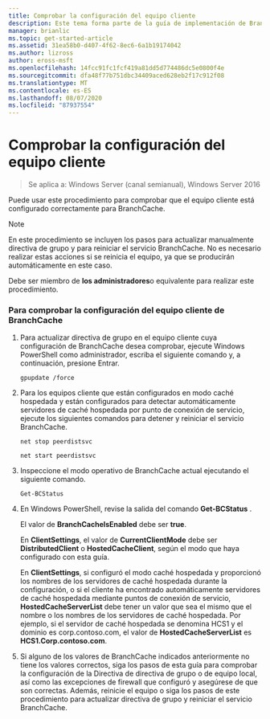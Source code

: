 ```yaml
---
title: Comprobar la configuración del equipo cliente
description: Este tema forma parte de la guía de implementación de BranchCache para Windows Server 2016, que muestra cómo implementar BranchCache en los modos de caché distribuida y hospedada para optimizar el uso del ancho de banda WAN en las sucursales.
manager: brianlic
ms.topic: get-started-article
ms.assetid: 31ea58b0-d407-4f62-8ec6-6a1b19174042
ms.author: lizross
author: eross-msft
ms.openlocfilehash: 14fcc91fc1fcf419a81dd5d774486dc5e0800f4e
ms.sourcegitcommit: dfa48f77b751dbc34409aced628eb2f17c912f08
ms.translationtype: MT
ms.contentlocale: es-ES
ms.lasthandoff: 08/07/2020
ms.locfileid: "87937554"
---
```

# <a name="verify-client-computer-settings"></a>Comprobar la configuración del equipo cliente

>Se aplica a: Windows Server (canal semianual), Windows Server 2016

Puede usar este procedimiento para comprobar que el equipo cliente está configurado correctamente para BranchCache.

> [!NOTE]
> En este procedimiento se incluyen los pasos para actualizar manualmente directiva de grupo y para reiniciar el servicio BranchCache. No es necesario realizar estas acciones si se reinicia el equipo, ya que se producirán automáticamente en este caso.

Debe ser miembro de **los administradores**o equivalente para realizar este procedimiento.

### <a name="to-verify-branchcache-client-computer-settings"></a>Para comprobar la configuración del equipo cliente de BranchCache

1.  Para actualizar directiva de grupo en el equipo cliente cuya configuración de BranchCache desea comprobar, ejecute Windows PowerShell como administrador, escriba el siguiente comando y, a continuación, presione Entrar.

    `gpupdate /force`

2.  Para los equipos cliente que están configurados en modo caché hospedada y están configurados para detectar automáticamente servidores de caché hospedada por punto de conexión de servicio, ejecute los siguientes comandos para detener y reiniciar el servicio BranchCache.

    `net stop peerdistsvc`

    `net start peerdistsvc`

3.  Inspeccione el modo operativo de BranchCache actual ejecutando el siguiente comando.

    `Get-BCStatus`

4.  En Windows PowerShell, revise la salida del comando **Get-BCStatus** .

    El valor de **BranchCacheIsEnabled** debe ser **true**.

    En **ClientSettings**, el valor de **CurrentClientMode** debe ser **DistributedClient** o **HostedCacheClient**, según el modo que haya configurado con esta guía.

    En **ClientSettings**, si configuró el modo caché hospedada y proporcionó los nombres de los servidores de caché hospedada durante la configuración, o si el cliente ha encontrado automáticamente servidores de caché hospedada mediante puntos de conexión de servicio, **HostedCacheServerList** debe tener un valor que sea el mismo que el nombre o los nombres de los servidores de caché hospedada. Por ejemplo, si el servidor de caché hospedada se denomina HCS1 y el dominio es corp.contoso.com, el valor de **HostedCacheServerList** es **HCS1.Corp.contoso.com**.

5.  Si alguno de los valores de BranchCache indicados anteriormente no tiene los valores correctos, siga los pasos de esta guía para comprobar la configuración de la Directiva de directiva de grupo o de equipo local, así como las excepciones de firewall que configuró y asegúrese de que son correctas. Además, reinicie el equipo o siga los pasos de este procedimiento para actualizar directiva de grupo y reiniciar el servicio BranchCache.



